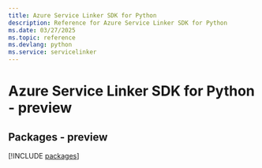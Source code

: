 ```yaml
---
title: Azure Service Linker SDK for Python
description: Reference for Azure Service Linker SDK for Python
ms.date: 03/27/2025
ms.topic: reference
ms.devlang: python
ms.service: servicelinker
---
```

# Azure Service Linker SDK for Python - preview
## Packages - preview
[!INCLUDE [packages](service-linker-index.md)]
